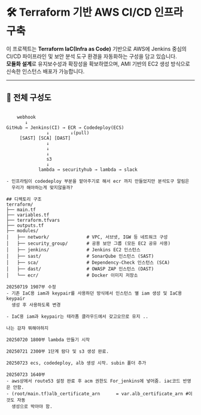 # 🛠️ Terraform 기반 AWS CI/CD 인프라 구축

이 프로젝트는 **Terraform IaC(Infra as Code)** 기반으로 AWS에 Jenkins 중심의 CI/CD 파이프라인 및 보안 분석 도구 환경을 자동화하는 구성을 담고 있습니다.  
**모듈화 설계**로 유지보수성과 확장성을 확보하였으며, AMI 기반의 EC2 생성 방식으로 신속한 인스턴스 배포가 가능합니다.

---

## 🧭 전체 구성도

```plaintext

    webhook
       ↓
GitHub → Jenkins(CI) → ECR → Codedeploy(ECS)  
               ↓        ↓(pull)
     [SAST] [SCA] [DAST]
               ↓
               ↓
               ↓
               s3
               ↓
            lambda → securityhub → lambda → slack

- 인프라팀이 codedeploy 부분을 맡아주기로 해서 ecr 까지 만들었지만 분석도구 알림은    
  우리가 해야하는게 맞지않을까?

## 디렉토리 구조
terraform/
├── main.tf
├── variables.tf
├── terraform.tfvars
├── outputs.tf
├── modules/
│   ├── network/              # VPC, 서브넷, IGW 등 네트워크 구성
│   ├── security_group/       # 공용 보안 그룹 (모든 EC2 공유 사용)
│   ├── jenkins/              # Jenkins EC2 인스턴스
│   ├── sast/                 # SonarQube 인스턴스 (SAST)
│   ├── sca/                  # Dependency-Check 인스턴스 (SCA)
│   ├── dast/                 # OWASP ZAP 인스턴스 (DAST)
│   └── ecr/                  # Docker 이미지 저장소

20250719 1907부 수정
- 기존 IaC용 iam과 keypair를 사용하던 방식에서 인스턴스 별 iam 생성 및 IaC용 keypair 
  생성 후 사용하도록 변경

- IaC용 iam과 keypair는 테라폼 클라우드에서 갖고오므로 유지 ..

나는 감쟈 뭐해야하지 

20250720 1800부 lambda 만들기 시작

20250721 2300부 1단계 람다 및 s3 생성 완료.

20250723 ecs, codedeploy, alb 생성 시작. subin 폴더 추가

20250723 1640부 
- aws상에서 route53 설정 완료 후 acm 권한도 For_jenkins에 넣어줌. iac코드 반영은 안함.
- (root/main.tf)alb_certificate_arn      = var.alb_certificate_arn #이것도 자동 
  생성으로 박아야 함.